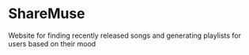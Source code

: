 # ShareMuse
Website for finding recently released songs and generating playlists for users based on their mood
